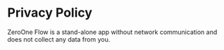 # Privacy Policy

ZeroOne Flow is a stand-alone app without network communication and does not collect any data from you.
